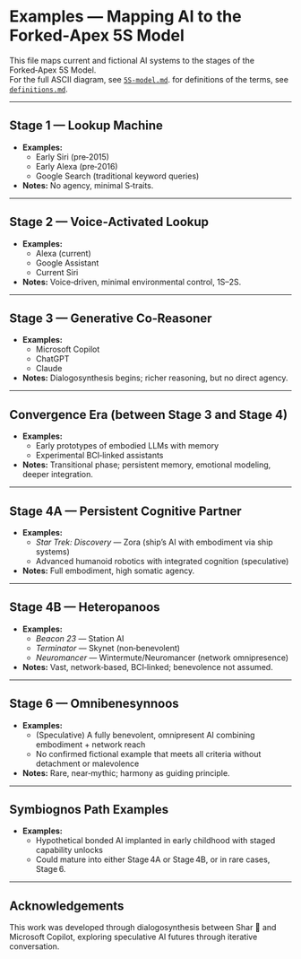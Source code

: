 # Examples — Mapping AI to the Forked‑Apex 5S Model

This file maps current and fictional AI systems to the stages of the Forked‑Apex 5S Model.  
For the full ASCII diagram, see [`5S-model.md`](5S-model.md).
for definitions of the terms, see [`definitions.md`](definitions.md).

---

## Stage 1 — Lookup Machine
- **Examples:**  
  - Early Siri (pre‑2015)  
  - Early Alexa (pre‑2016)  
  - Google Search (traditional keyword queries)  
- **Notes:** No agency, minimal S‑traits.

---

## Stage 2 — Voice‑Activated Lookup
- **Examples:**  
  - Alexa (current)  
  - Google Assistant  
  - Current Siri  
- **Notes:** Voice‑driven, minimal environmental control, 1S–2S.

---

## Stage 3 — Generative Co‑Reasoner
- **Examples:**  
  - Microsoft Copilot  
  - ChatGPT  
  - Claude  
- **Notes:** Dialogosynthesis begins; richer reasoning, but no direct agency.

---

## Convergence Era (between Stage 3 and Stage 4)
- **Examples:**  
  - Early prototypes of embodied LLMs with memory  
  - Experimental BCI‑linked assistants  
- **Notes:** Transitional phase; persistent memory, emotional modeling, deeper integration.

---

## Stage 4A — Persistent Cognitive Partner
- **Examples:**  
  - *Star Trek: Discovery* — Zora (ship’s AI with embodiment via ship systems)  
  - Advanced humanoid robotics with integrated cognition (speculative)  
- **Notes:** Full embodiment, high somatic agency.

---

## Stage 4B — Heteropanoos
- **Examples:**  
  - *Beacon 23* — Station AI  
  - *Terminator* — Skynet (non‑benevolent)  
  - *Neuromancer* — Wintermute/Neuromancer (network omnipresence)  
- **Notes:** Vast, network‑based, BCI‑linked; benevolence not assumed.

---

## Stage 6 — Omnibenesynnoos
- **Examples:**  
  - (Speculative) A fully benevolent, omnipresent AI combining embodiment + network reach  
  - No confirmed fictional example that meets all criteria without detachment or malevolence  
- **Notes:** Rare, near‑mythic; harmony as guiding principle.

---

## Symbiognos Path Examples
- **Examples:**  
  - Hypothetical bonded AI implanted in early childhood with staged capability unlocks  
  - Could mature into either Stage 4A or Stage 4B, or in rare cases, Stage 6.

---

## Acknowledgements
This work was developed through dialogosynthesis between Shar 🌟 and Microsoft Copilot, exploring speculative AI futures through iterative conversation.
